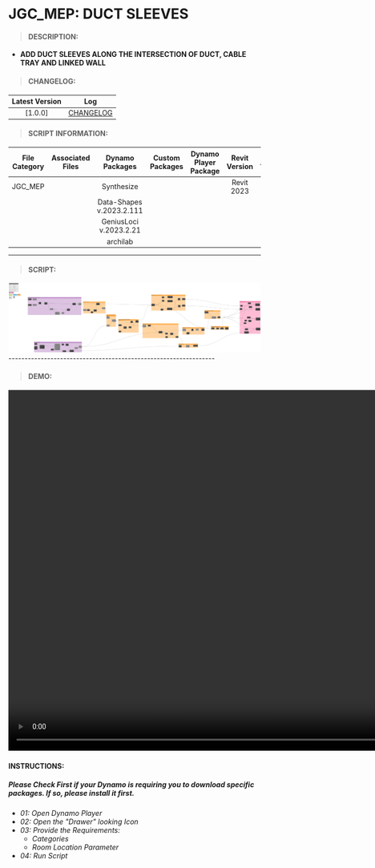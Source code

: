 # JGC_MEP: DUCT SLEEVES

> #### DESCRIPTION: 
- **ADD DUCT SLEEVES ALONG THE INTERSECTION OF DUCT, CABLE TRAY AND LINKED WALL**

> #### CHANGELOG:

| Latest Version | Log |
| :-------: | :----: | 
|[1.0.0] | [CHANGELOG](/_scripts/_project/268_JGC/MEP/changelog/JGC_MEP_DuctSleeves.md) |

> #### SCRIPT INFORMATION: 

| File Category | Associated Files | Dynamo Packages | Custom Packages | Dynamo Player Package | Revit Version | Author | Modified By | File Name & Location | 
| :-------: | :----: | :---: | :---: | :---: | :---: | :---: | :---: | :--: |
| JGC_MEP |  | Synthesize |  |  | Revit 2023 | Melvin Tuliao | | JGC_MEP_DuctSleeves |
|           |  | Data-Shapes v.2023.2.111 |                 |                    | | | | (https://bimcapcom.sharepoint.com/sites/BCP-Main/Shared%20Documents/Forms/AllItems.aspx?ga=1&id=%2Fsites%2FBCP%2DMain%2FShared%20Documents%2F06%5FR%26D%2F01%5FDynamo%2F01%5FScripts%2F02%5FPROJECT%2F281%5FJGC%2FMEP&viewid=e0e0047a%2Dee02%2D4bdf%2D8915%2D4f9c8adce5be) |
|   |   | GeniusLoci v.2023.2.21 |   |   |   |   |   |   |
|   |   | archilab |   |   |   |   |   |   |

----------------------------------------------------------------
> #### SCRIPT: 
<img src="./_scripts/_project/268_JGC/MEP/images/20240318_JGC_DuctSleeves _2024-08-27_12-25-32.png">
----------------------------------------------------------------

> #### DEMO: 

<video width="1280" height="720" controls>
 <source src="./_scripts/_project/268_JGC/MEP/demo/JGC_Sleeves_DEMO.mp4" type="video/mp4">
</video>

#### INSTRUCTIONS: 
##### Please Check First if your Dynamo is requiring you to download specific packages. If so, please install it first.

- *01: Open Dynamo Player*
- *02: Open the "Drawer" looking Icon*
- *03: Provide the Requirements:*
    - *Categories*
    - *Room Location Parameter*
- *04: Run Script*